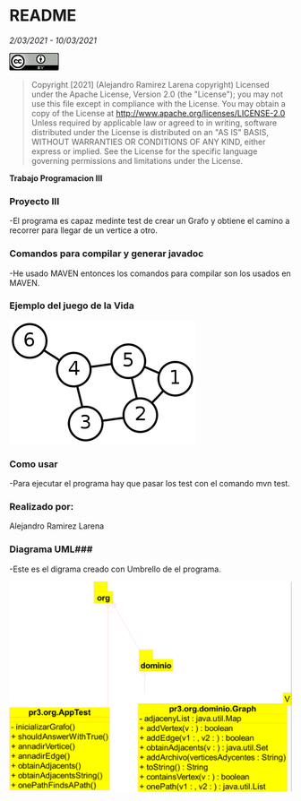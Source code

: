 # README #
*2/03/2021 - 10/03/2021*  

![Copyrith](Copyrith.png)
>Copyright [2021] (Alejandro Ramirez Larena copyright)
Licensed under the Apache License, Version 2.0 (the "License");
you may not use this file except in compliance with the License.
You may obtain a copy of the License at
http://www.apache.org/licenses/LICENSE-2.0
Unless required by applicable law or agreed to in writing, software
distributed under the License is distributed on an "AS IS" BASIS,
WITHOUT WARRANTIES OR CONDITIONS OF ANY KIND, either express or implied.
See the License for the specific language governing permissions and
limitations under the License.  

**Trabajo Programacion III**

### Proyecto III ###

-El programa es capaz medinte test de crear un Grafo y obtiene el camino a recorrer para llegar de un vertice a otro.


### Comandos para compilar y generar javadoc ###

-He usado MAVEN entonces los comandos para compilar son los usados en MAVEN.

### Ejemplo del juego de la Vida ###

![GRAFO](grafo.png)

### Como usar ###
-Para ejecutar el programa hay que pasar los test con el comando mvn test.

### Realizado por:

Alejandro Ramirez Larena  
 

### Diagrama UML###

-Este es el digrama creado con Umbrello de el programa.  

![Diagrama](Umbrello.png)